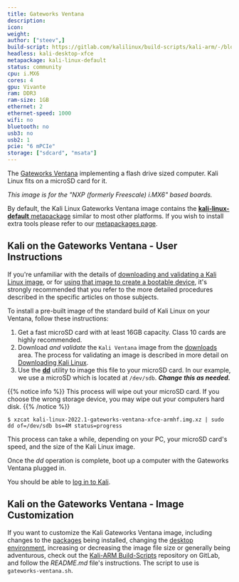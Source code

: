 ```yaml
---
title: Gateworks Ventana
description:
icon:
weight:
author: ["steev",]
build-script: https://gitlab.com/kalilinux/build-scripts/kali-arm/-/blob/master/gateworks-ventana.sh
headless: kali-desktop-xfce
metapackage: kali-linux-default
status: community
cpu: i.MX6
cores: 4
gpu: Vivante
ram: DDR3
ram-size: 1GB
ethernet: 2
ethernet-speed: 1000
wifi: no
bluetooth: no
usb3: no
usb2: 1
pcie: "6 mPCIe"
storage: ["sdcard", "msata"]
---
```


The [Gateworks Ventana](https://www.gateworks.com/products/industrial-single-board-computers/imx6-single-board-computer-gateworks-ventana-family/) implementing a flash drive sized computer. Kali Linux fits on a microSD card for it.

_This image is for the "NXP (formerly Freescale) i.MX6" based boards._

By default, the Kali Linux Gateworks Ventana image contains the [**kali-linux-default** metapackage](/docs/general-use/metapackages/) similar to most other platforms. If you wish to install extra tools please refer to our [metapackages page](/docs/general-use/metapackages/).

 <!-- @steev: TODO: This is a community contributed image, so find out which specific ventana this is for as they have a number of them. -->

## Kali on the Gateworks Ventana - User Instructions

If you're unfamiliar with the details of [downloading and validating a Kali Linux image](/docs/introduction/download-official-kali-linux-images/), or for [using that image to create a bootable device](/docs/usb/live-usb-install-with-windows/), it's strongly recommended that you refer to the more detailed procedures described in the specific articles on those subjects.

To install a pre-built image of the standard build of Kali Linux on your Ventana, follow these instructions:

1. Get a fast microSD card with at least 16GB capacity. Class 10 cards are highly recommended.
2. Download _and validate_ the `Kali Ventana` image from the [downloads](https://www.offensive-security.com/kali-linux-arm-images/) area. The process for validating an image is described in more detail on [Downloading Kali Linux](/docs/introduction/download-official-kali-linux-images/).
3. Use the **[dd](https://packages.debian.org/testing/dd)** utility to image this file to your microSD card. In our example, we use a microSD which is located at `/dev/sdb`. **_Change this as needed._**

{{% notice info %}}
This process will wipe out your microSD card. If you choose the wrong storage device, you may wipe out your computers hard disk.
{{% /notice %}}

```console
$ xzcat kali-linux-2022.1-gateworks-ventana-xfce-armhf.img.xz | sudo dd of=/dev/sdb bs=4M status=progress
```

This process can take a while, depending on your PC, your microSD card's speed, and the size of the Kali Linux image.

Once the _dd_ operation is complete, boot up a computer with the Gateworks Ventana plugged in.

You should be able to [log in to Kali](/docs/introduction/default-credentials/).

## Kali on the Gateworks Ventana - Image Customization

If you want to customize the Kali Gateworks Ventana image, including changes to the [packages](/docs/general-use/metapackages/) being installed, changing the [desktop environment](/docs/general-use/switching-desktop-environments/), increasing or decreasing the image file size or generally being adventurous, check out the [Kali-ARM Build-Scripts](https://gitlab.com/kalilinux/build-scripts/kali-arm) repository on GitLab, and follow the _README.md_ file's instructions. The script to use is `gateworks-ventana.sh`.
